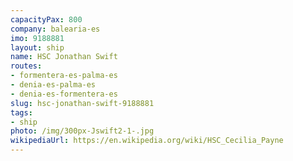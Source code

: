 ```yaml
---
capacityPax: 800
company: balearia-es
imo: 9188881
layout: ship
name: HSC Jonathan Swift
routes:
- formentera-es-palma-es
- denia-es-palma-es
- denia-es-formentera-es
slug: hsc-jonathan-swift-9188881
tags:
- ship
photo: /img/300px-Jswift2-1-.jpg
wikipediaUrl: https://en.wikipedia.org/wiki/HSC_Cecilia_Payne
---
```

